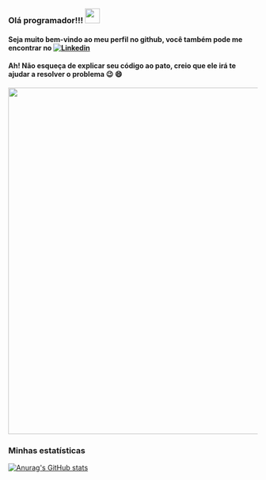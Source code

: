 ### Olá programador!!! <img src="https://raw.githubusercontent.com/MartinHeinz/MartinHeinz/master/wave.gif" width="30px">
#### Seja muito bem-vindo ao meu perfil no github, você também pode me encontrar no [![Linkedin](https://user-images.githubusercontent.com/52457167/110225534-17ed0b00-7ec5-11eb-89c2-4aa4c8cd4c4a.png)](https://www.linkedin.com/in/rafaelnlourenco/)

#### Ah! Não esqueça de explicar seu código ao pato, creio que ele irá te ajudar a resolver o problema :wink: :smile:

<img align="center" src="https://i.imgur.com/FjdtGRx.png" width="700px">

### Minhas estatísticas

[![Anurag's GitHub stats](https://github-readme-stats.vercel.app/api?username=Rafasputnick&hide=stars,prs&show_icons=true&theme=dark&count_private=true&include_all_commits=true)](https://github.com/anuraghazra/github-readme-stats)

